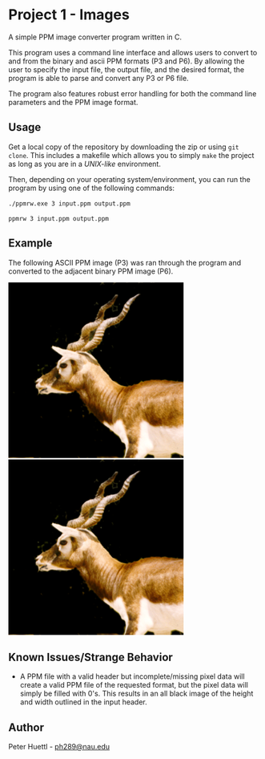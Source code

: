 # Project 1 - Images
A simple PPM image converter program written in C.

This program uses a command line interface and allows users to convert to and from the binary and ascii PPM formats (P3 and P6). By allowing the user to specify the input file, the output file, and the desired format, the program is able to parse and convert any P3 or P6 file.

The program also features robust error handling for both the command line parameters and the PPM image format.


## Usage
Get a local copy of the repository by downloading the zip or using `git clone`. This includes a makefile which allows you to simply `make` the project as long as you are in a *UNIX-like* environment.

Then, depending on your operating system/environment, you can run the program by using one of the following commands:

```
./ppmrw.exe 3 input.ppm output.ppm
```
```
ppmrw 3 input.ppm output.ppm
```

## Example
The following ASCII PPM image (P3) was ran through the program and converted to the adjacent binary PPM image (P6).

<img alt="Input P3" src="examples/in-3.png" width="350"> <img alt="Output O6" src="examples/out-3to6.png" width="350">

## Known Issues/Strange Behavior
* A PPM file with a valid header but incomplete/missing pixel data will create a valid PPM file of the requested format, but the pixel data will simply be filled with 0's. This results in an all black image of the height and width outlined in the input header.

## Author
Peter Huettl - [ph289@nau.edu](mailto:ph289@nau.edu)
